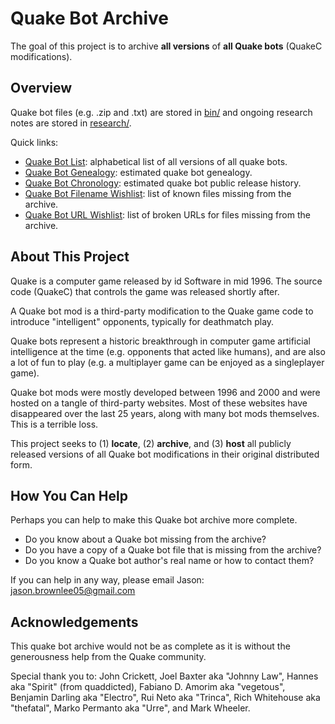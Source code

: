 # Quake Bot Archive

The goal of this project is to archive **all versions** of **all Quake bots** (QuakeC modifications).

## Overview

Quake bot files (e.g. .zip and .txt) are stored in [bin/](bin/) and ongoing research notes are stored in [research/](research/).

Quick links:

* [Quake Bot List](botlist.md): alphabetical list of all versions of all quake bots.
* [Quake Bot Genealogy](genealogy.md): estimated quake bot genealogy.
* [Quake Bot Chronology](chronology.md): estimated quake bot public release history.
* [Quake Bot Filename Wishlist](research/wishlist.txt): list of known files missing from the archive.
* [Quake Bot URL Wishlist](research/wishlist_urls.txt): list of broken URLs for files missing from the archive.

## About This Project

Quake is a computer game released by id Software in mid 1996. The source code (QuakeC) that controls the game was released shortly after.

A Quake bot mod is a third-party modification to the Quake game code to introduce "intelligent" opponents, typically for deathmatch play.

Quake bots represent a historic breakthrough in computer game artificial intelligence at the time (e.g. opponents that acted like humans), and are also a lot of fun to play (e.g. a multiplayer game can be enjoyed as a singleplayer game).

Quake bot mods were mostly developed between 1996 and 2000 and were hosted on a tangle of third-party websites. Most of these websites have disappeared over the last 25 years, along with many bot mods themselves. This is a terrible loss.

This project seeks to (1) **locate**, (2) **archive**, and (3) **host** all publicly released versions of all Quake bot modifications in their original distributed form.

## How You Can Help

Perhaps you can help to make this Quake bot archive more complete.

* Do you know about a Quake bot missing from the archive?
* Do you have a copy of a Quake bot file that is missing from the archive?
* Do you know a Quake bot author's real name or how to contact them?

If you can help in any way, please email Jason: jason.brownlee05@gmail.com

## Acknowledgements

This quake bot archive would not be as complete as it is without the generousness help from the Quake community.

Special thank you to: John Crickett, Joel Baxter aka "Johnny Law", Hannes aka "Spirit" (from quaddicted), Fabiano D. Amorim aka "vegetous", Benjamin Darling aka "Electro", Rui Neto aka "Trinca", Rich Whitehouse aka "thefatal", Marko Permanto aka "Urre", and Mark Wheeler.

